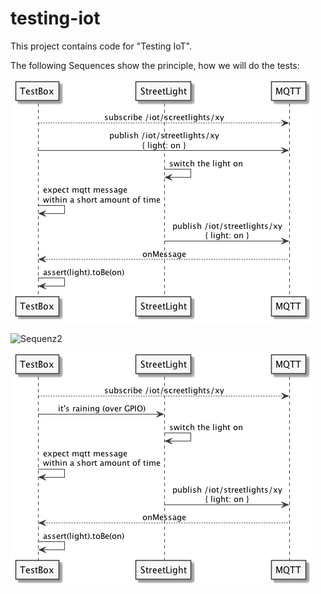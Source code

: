 # testing-iot

This project contains code for "Testing IoT".

The following Sequences show the principle, how we will do the tests:

![Sequenz1](./doc/iot_test_lights_on.png)

![Sequenz2](./doc/iot_test_lights_on_gpio.png)

![Sequenz3](./doc/iot_test_rain.png)

